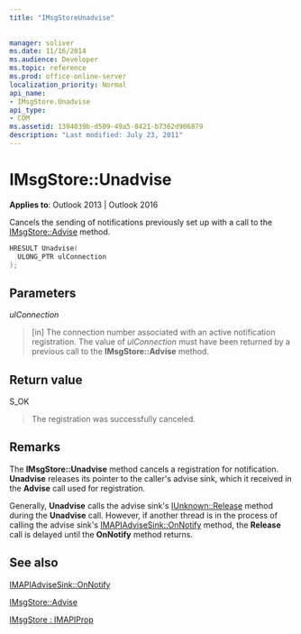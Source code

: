 ```yaml
---
title: "IMsgStoreUnadvise"
 
 
manager: soliver
ms.date: 11/16/2014
ms.audience: Developer
ms.topic: reference
ms.prod: office-online-server
localization_priority: Normal
api_name:
- IMsgStore.Unadvise
api_type:
- COM
ms.assetid: 1394039b-d509-49a5-8421-b7362d906879
description: "Last modified: July 23, 2011"
---
```


# IMsgStore::Unadvise

  
  
**Applies to**: Outlook 2013 | Outlook 2016 
  
Cancels the sending of notifications previously set up with a call to the [IMsgStore::Advise](imsgstore-advise.md) method. 
  
```cpp
HRESULT Unadvise(
  ULONG_PTR ulConnection
);
```

## Parameters

 _ulConnection_
  
> [in] The connection number associated with an active notification registration. The value of  _ulConnection_ must have been returned by a previous call to the **IMsgStore::Advise** method. 
    
## Return value

S_OK 
  
> The registration was successfully canceled.
    
## Remarks

The **IMsgStore::Unadvise** method cancels a registration for notification. **Unadvise** releases its pointer to the caller's advise sink, which it received in the **Advise** call used for registration. 
  
Generally, **Unadvise** calls the advise sink's [IUnknown::Release](https://msdn.microsoft.com/library/ms682317%28v=VS.85%29.aspx) method during the **Unadvise** call. However, if another thread is in the process of calling the advise sink's [IMAPIAdviseSink::OnNotify](imapiadvisesink-onnotify.md) method, the **Release** call is delayed until the **OnNotify** method returns. 
  
## See also



[IMAPIAdviseSink::OnNotify](imapiadvisesink-onnotify.md)
  
[IMsgStore::Advise](imsgstore-advise.md)
  
[IMsgStore : IMAPIProp](imsgstoreimapiprop.md)


